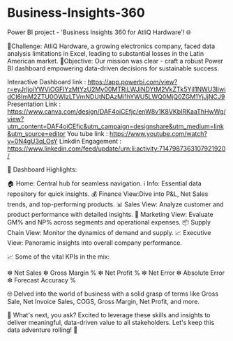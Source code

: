 # Business-Insights-360
Power BI project - 'Business Insights 360 for AtliQ Hardware'! 🌐

🚀Challenge: AtliQ Hardware, a growing electronics company, faced data analysis limitations in Excel, leading to substantial losses in the Latin American market.
🎯Objective: Our mission was clear - craft a robust Power BI dashboard empowering data-driven decisions for sustainable success. 

Interactive Dashboard link : https://app.powerbi.com/view?r=eyJrIjoiYWViOGFlYzMtYzU2My00MTRiLWJiNDYtM2VkZTk5YjI1NWU3IiwidCI6ImM2ZTU0OWIzLTVmNDUtNDAzMi1hYWU5LWQ0MjQ0ZGM1YjJjNCJ9 
Presentation Link : https://www.canva.com/design/DAF4oiCEfjc/enW8v1K8VKbIRKaaThHwWg/view?utm_content=DAF4oiCEfjc&utm_campaign=designshare&utm_medium=link&utm_source=editor
You tube link : https://www.youtube.com/watch?v=0N4gU3qLOsY
Linkdin Engagement : https://www.linkedin.com/feed/update/urn:li:activity:7147987363107921920/

🚀 Dashboard Highlights:

🏠 Home: Central hub for seamless navigation.
ℹ️ Info: Essential data repository for quick insights.
💰 Finance View:Dive into P&L, Net Sales trends, and top-performing products.
📊 Sales View: Analyze customer and product performance with detailed insights.
🎯 Marketing View: Evaluate GM% and NP% across segments and operational expenses.
📦 Supply Chain View: Monitor the dynamics of demand and supply.
📈 Executive View: Panoramic insights into overall company performance.

📈 Some of the vital KPIs in the mix:

❇ Net Sales
❇ Gross Margin %
❇ Net Profit %
❇ Net Error
❇ Absolute Error
❇ Forecast Accuracy %

🤓 Delved into the world of business with a solid grasp of terms like Gross Sale, Net Invoice Sales, COGS, Gross Margin, Net Profit, and more.

🎯 What's next, you ask? Excited to leverage these skills and insights to deliver meaningful, data-driven value to all stakeholders. Let's keep this data adventure rolling! 🚀
